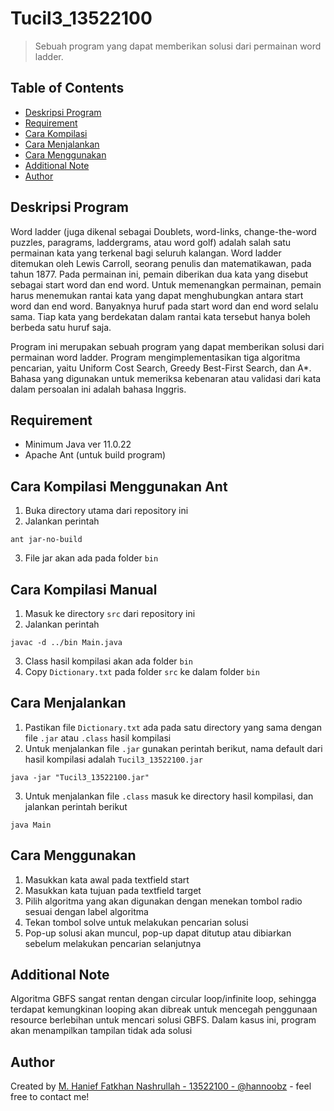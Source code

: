 # Tucil3_13522100
> Sebuah program yang dapat memberikan solusi dari permainan word ladder.

## Table of Contents
* [Deskripsi Program](#general-information)
* [Requirement](#requirement)
* [Cara Kompilasi](#compile)
* [Cara Menjalankan](#run)
* [Cara Menggunakan](#use)
* [Additional Note](#note)
* [Author](#Author)

## Deskripsi Program
Word ladder (juga dikenal sebagai Doublets, word-links, change-the-word puzzles,
paragrams, laddergrams, atau word golf) adalah salah satu permainan kata yang terkenal bagi
seluruh kalangan. Word ladder ditemukan oleh Lewis Carroll, seorang penulis dan
matematikawan, pada tahun 1877. Pada permainan ini, pemain diberikan dua kata yang disebut
sebagai start word dan end word. Untuk memenangkan permainan, pemain harus menemukan
rantai kata yang dapat menghubungkan antara start word dan end word. Banyaknya huruf pada
start word dan end word selalu sama. Tiap kata yang berdekatan dalam rantai kata tersebut hanya
boleh berbeda satu huruf saja.


Program ini merupakan sebuah program yang dapat memberikan
solusi dari permainan word ladder. Program mengimplementasikan tiga algoritma
pencarian, yaitu Uniform Cost Search, Greedy Best-First Search, dan A*. Bahasa yang
digunakan untuk memeriksa kebenaran atau validasi dari kata dalam persoalan ini adalah bahasa
Inggris.


## Requirement
- Minimum Java ver 11.0.22
- Apache Ant (untuk build program)


## Cara Kompilasi Menggunakan Ant
1. Buka directory utama dari repository ini
2. Jalankan perintah 
```
ant jar-no-build
```
3. File jar akan ada pada folder ```bin```

## Cara Kompilasi Manual
1. Masuk ke directory ```src``` dari repository ini
2. Jalankan perintah
```
javac -d ../bin Main.java
```
3. Class hasil kompilasi akan ada folder ```bin```
4. Copy ```Dictionary.txt``` pada folder ```src``` ke dalam folder ```bin``` 


## Cara Menjalankan
1. Pastikan file ```Dictionary.txt``` ada pada satu directory yang sama dengan file ```.jar``` atau ```.class``` hasil kompilasi
2. Untuk menjalankan file ```.jar``` gunakan perintah berikut, nama default dari hasil kompilasi adalah ```Tucil3_13522100.jar```
```
java -jar "Tucil3_13522100.jar"
```
3. Untuk menjalankan file ```.class``` masuk ke directory hasil kompilasi, dan jalankan perintah berikut
```
java Main
```

## Cara Menggunakan
1. Masukkan kata awal pada textfield start
2. Masukkan kata tujuan pada textfield target
3. Pilih algoritma yang akan digunakan dengan menekan tombol radio sesuai dengan label algoritma
4. Tekan tombol solve untuk melakukan pencarian solusi
5. Pop-up solusi akan muncul, pop-up dapat ditutup atau dibiarkan sebelum melakukan pencarian selanjutnya

## Additional Note
Algoritma GBFS sangat rentan dengan circular loop/infinite loop, sehingga terdapat kemungkinan looping akan dibreak untuk mencegah penggunaan resource berlebihan untuk mencari solusi GBFS. Dalam kasus ini, program akan menampilkan tampilan tidak ada solusi


## Author
Created by [M. Hanief Fatkhan Nashrullah - 13522100 - @hannoobz](https://www.github.com/hannoobz) - feel free to contact me!
